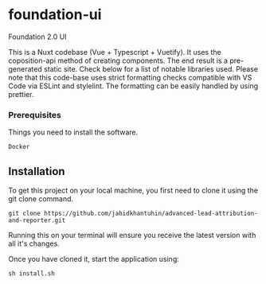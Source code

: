 # foundation-ui
Foundation 2.0 UI

This is a Nuxt codebase (Vue + Typescript + Vuetify). It uses the coposition-api method of creating components. The end result is a pre-generated static site.
Check below for a list of notable libraries used. Please note that this code-base uses strict formatting checks compatible with VS Code via ESLint and stylelint. The formatting can be easily handled by using prettier.

### Prerequisites

Things you need to install the software.

```
Docker
```

## Installation

To get this project on your local machine, you first need to clone it using the git clone command.
```
git clone https://github.com/jahidkhantuhin/advanced-lead-attribution-and-reporter.git
```
Running this on your terminal will ensure you receive the latest version with all it's changes.

Once you have cloned it, start the application
using:
```
sh install.sh
```
